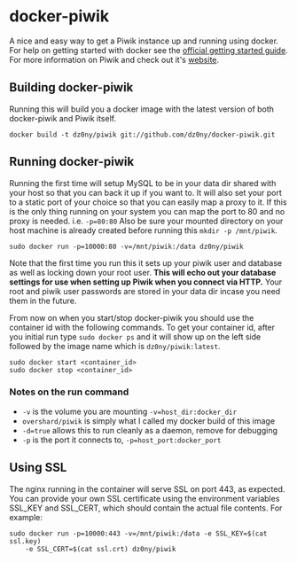 # docker-piwik

A nice and easy way to get a Piwik instance up and running using docker. For
help on getting started with docker see the [official getting started guide][0].
For more information on Piwik and check out it's [website][1].


## Building docker-piwik

Running this will build you a docker image with the latest version of both
docker-piwik and Piwik itself.

    docker build -t dz0ny/piwik git://github.com/dz0ny/docker-piwik.git


## Running docker-piwik

Running the first time will setup MySQL to be in your data dir shared with your
host so that you can back it up if you want to. It will also set your port to
a static port of your choice so that you can easily map a proxy to it. If this
is the only thing running on your system you can map the port to 80 and no
proxy is needed. i.e. `-p=80:80` Also be sure your mounted directory on your
host machine is already created before running this `mkdir -p /mnt/piwik`.

    sudo docker run -p=10000:80 -v=/mnt/piwik:/data dz0ny/piwik

Note that the first time you run this it sets up your piwik user and database
as well as locking down your root user. **This will echo out your database
settings for use when setting up Piwik when you connect via HTTP.** Your root
and piwik user passwords are stored in your data dir incase you need them in the
future.

From now on when you start/stop docker-piwik you should use the container id
with the following commands. To get your container id, after you initial run
type `sudo docker ps` and it will show up on the left side followed by the image
name which is `dz0ny/piwik:latest`.

    sudo docker start <container_id>
    sudo docker stop <container_id>

### Notes on the run command

 + `-v` is the volume you are mounting `-v=host_dir:docker_dir`
 + `overshard/piwik` is simply what I called my docker build of this image
 + `-d=true` allows this to run cleanly as a daemon, remove for debugging
 + `-p` is the port it connects to, `-p=host_port:docker_port`


## Using SSL

The nginx running in the container will serve SSL on port 443, as expected. You
can provide your own SSL certificate using the environment variables SSL_KEY and
SSL_CERT, which should contain the actual file contents. For example:

    sudo docker run -p=10000:443 -v=/mnt/piwik:/data -e SSL_KEY=$(cat ssl.key)
        -e SSL_CERT=$(cat ssl.crt) dz0ny/piwik


[0]: http://www.docker.io/gettingstarted/
[1]: http://piwik.org/

